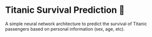 # Titanic Survival Prediction 🚢
A simple neural network architecture to predict the survival of Titanic passengers based on personal information (sex, age, etc).
